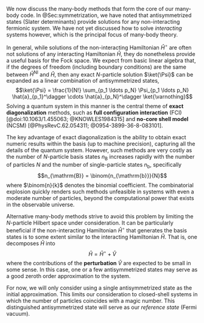 We now discuss the many-body methods that form the core of our many-body code.  In @Sec:symmetrization, we have noted that antisymmetrized states (Slater determinants) provide solutions for any non-interacting fermionic system.  We have not yet discussed how to solve *interacting* systems however, which is the principal focus of many-body theory.

In general, while solutions of the non-interacting Hamiltonian $\hat{H}^\circ$ are often not solutions of any interacting Hamiltonian $\hat{H}$, they do nonetheless provide a useful basis for the Fock space.  We expect from basic linear algebra that, if the degrees of freedom (including boundary conditions) are the same between $\hat{H}^{\mathrm{NI}}$ and $\hat{H}$, then any exact $N$-particle solution $\ket{\Psi}$ can be expanded as a linear combination of antisymmetrized states,
$$\ket{\Psi} = \frac{1}{N!} \sum_{p_1 \ldots p_N} \Psi_{p_1 \ldots p_N} \hat{a}_{p_1}^\dagger \cdots \hat{a}_{p_N}^\dagger \ket{\varnothing}$$
Solving a quantum system in this manner is the central theme of **exact diagonalization** methods, such as **full configuration interaction** (FCI) [@doi:10.1063/1.455063; @KNOWLES1984315] and **no-core shell model** (NCSM) [@PhysRevC.62.054311; @0954-3899-36-8-083101].

The key advantage of exact diagonalization is the ability to obtain exact numeric results within the basis (up to machine precision), capturing all the details of the quantum system.  However, such methods are very costly as the number of $N$-particle basis states $n_{\mathrm{B}}$ increases rapidly with the number of particles $N$ and the number of single-particle states $n_{\mathrm{b}}$, specifically
$$n_{\mathrm{B}} = \binom{n_{\mathrm{b}}}{N}$$
where $\binom{n}{k}$ denotes the binomial coefficient.  The combinatorial explosion quickly renders such methods unfeasible in systems with even a moderate number of particles, beyond the computational power that exists in the observable universe.

Alternative many-body methods strive to avoid this problem by limiting the $N$-particle Hilbert space under consideration.  It can be particularly beneficial if the non-interacting Hamiltonian $\hat{H}^\circ$ that generates the basis states is to some extent similar to the interacting Hamiltonian $\hat{H}$.  That is, one decomposes $\hat{H}$ into
$$\hat{H} = \hat{H}^\circ + \hat{V}$$
where the contributions of the **perturbation** $\hat{V}$ are expected to be small in some sense.  In this case, one or a few antisymmetrized states may serve as a good zeroth order approximation to the system.

For now, we will only consider using a single antisymmetrized state as the initial approximation.  This limits our consideration to closed-shell systems in which the number of particles coincides with a magic number.  This distinguished antisymmetrized state will serve as our *reference state* (Fermi vacuum).
